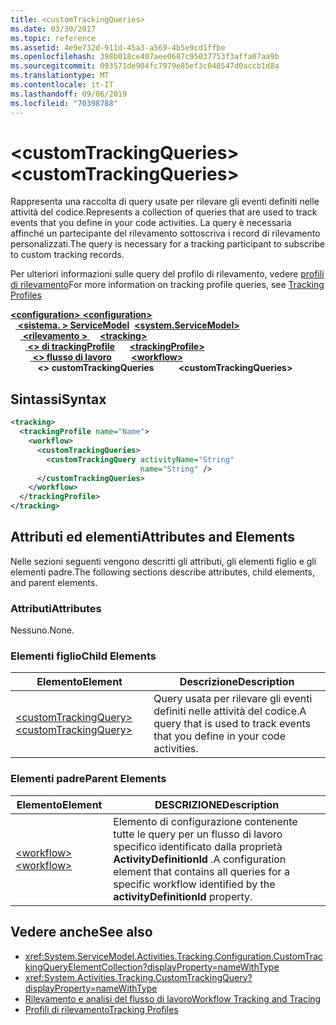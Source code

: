 ```yaml
---
title: <customTrackingQueries>
ms.date: 03/30/2017
ms.topic: reference
ms.assetid: 4e9e732d-911d-45a3-a569-4b5e9cd1ffbe
ms.openlocfilehash: 398b018ce407aee0687c95037753f3affa07aa9b
ms.sourcegitcommit: 093571de904fc7979e85ef3c048547d0accb1d8a
ms.translationtype: MT
ms.contentlocale: it-IT
ms.lasthandoff: 09/06/2019
ms.locfileid: "70398788"
---
```

# <a name="customtrackingqueries"></a><span data-ttu-id="c44fb-101">\<customTrackingQueries></span><span class="sxs-lookup"><span data-stu-id="c44fb-101">\<customTrackingQueries></span></span>
<span data-ttu-id="c44fb-102">Rappresenta una raccolta di query usate per rilevare gli eventi definiti nelle attività del codice.</span><span class="sxs-lookup"><span data-stu-id="c44fb-102">Represents a collection of queries that are used to track events that you define in your code activities.</span></span> <span data-ttu-id="c44fb-103">La query è necessaria affinché un partecipante del rilevamento sottoscriva i record di rilevamento personalizzati.</span><span class="sxs-lookup"><span data-stu-id="c44fb-103">The query is necessary for a tracking participant to subscribe to custom tracking records.</span></span>  
  
 <span data-ttu-id="c44fb-104">Per ulteriori informazioni sulle query del profilo di rilevamento, vedere [profili di rilevamento](../../../windows-workflow-foundation/tracking-profiles.md)</span><span class="sxs-lookup"><span data-stu-id="c44fb-104">For more information on tracking profile queries, see [Tracking Profiles](../../../windows-workflow-foundation/tracking-profiles.md)</span></span>  
  
<span data-ttu-id="c44fb-105">[ **\<configuration>** ](../configuration-element.md)</span><span class="sxs-lookup"><span data-stu-id="c44fb-105">[**\<configuration>**](../configuration-element.md)</span></span>\
<span data-ttu-id="c44fb-106">&nbsp;&nbsp;[ **\<sistema. > ServiceModel**](system-servicemodel-of-workflow.md)</span><span class="sxs-lookup"><span data-stu-id="c44fb-106">&nbsp;&nbsp;[**\<system.ServiceModel>**](system-servicemodel-of-workflow.md)</span></span>\
<span data-ttu-id="c44fb-107">&nbsp;&nbsp;&nbsp;&nbsp;[ **\<rilevamento >** ](tracking.md)</span><span class="sxs-lookup"><span data-stu-id="c44fb-107">&nbsp;&nbsp;&nbsp;&nbsp;[**\<tracking>**](tracking.md)</span></span>\
<span data-ttu-id="c44fb-108">&nbsp;&nbsp;&nbsp;&nbsp;&nbsp;&nbsp;[ **\<> di trackingProfile**](trackingprofile.md)</span><span class="sxs-lookup"><span data-stu-id="c44fb-108">&nbsp;&nbsp;&nbsp;&nbsp;&nbsp;&nbsp;[**\<trackingProfile>**](trackingprofile.md)</span></span>\
<span data-ttu-id="c44fb-109">&nbsp;&nbsp;&nbsp;&nbsp;&nbsp;&nbsp;&nbsp;&nbsp;[ **\<> flusso di lavoro**](workflow.md)</span><span class="sxs-lookup"><span data-stu-id="c44fb-109">&nbsp;&nbsp;&nbsp;&nbsp;&nbsp;&nbsp;&nbsp;&nbsp;[**\<workflow>**](workflow.md)</span></span>\
<span data-ttu-id="c44fb-110">&nbsp;&nbsp;&nbsp;&nbsp;&nbsp;&nbsp;&nbsp;&nbsp;&nbsp;&nbsp; **\<> customTrackingQueries**</span><span class="sxs-lookup"><span data-stu-id="c44fb-110">&nbsp;&nbsp;&nbsp;&nbsp;&nbsp;&nbsp;&nbsp;&nbsp;&nbsp;&nbsp;**\<customTrackingQueries>**</span></span>  
  
## <a name="syntax"></a><span data-ttu-id="c44fb-111">Sintassi</span><span class="sxs-lookup"><span data-stu-id="c44fb-111">Syntax</span></span>  
  
```xml  
<tracking>
  <trackingProfile name="Name">
    <workflow>
      <customTrackingQueries>
        <customTrackingQuery activityName="String" 
                             name="String" />
      </customTrackingQueries>
    </workflow>
  </trackingProfile>
</tracking>  
```  
  
## <a name="attributes-and-elements"></a><span data-ttu-id="c44fb-112">Attributi ed elementi</span><span class="sxs-lookup"><span data-stu-id="c44fb-112">Attributes and Elements</span></span>  
 <span data-ttu-id="c44fb-113">Nelle sezioni seguenti vengono descritti gli attributi, gli elementi figlio e gli elementi padre.</span><span class="sxs-lookup"><span data-stu-id="c44fb-113">The following sections describe attributes, child elements, and parent elements.</span></span>  
  
### <a name="attributes"></a><span data-ttu-id="c44fb-114">Attributi</span><span class="sxs-lookup"><span data-stu-id="c44fb-114">Attributes</span></span>  
 <span data-ttu-id="c44fb-115">Nessuno.</span><span class="sxs-lookup"><span data-stu-id="c44fb-115">None.</span></span>  
  
### <a name="child-elements"></a><span data-ttu-id="c44fb-116">Elementi figlio</span><span class="sxs-lookup"><span data-stu-id="c44fb-116">Child Elements</span></span>  
  
|<span data-ttu-id="c44fb-117">Elemento</span><span class="sxs-lookup"><span data-stu-id="c44fb-117">Element</span></span>|<span data-ttu-id="c44fb-118">Descrizione</span><span class="sxs-lookup"><span data-stu-id="c44fb-118">Description</span></span>|  
|-------------|-----------------|  
|[<span data-ttu-id="c44fb-119">\<customTrackingQuery></span><span class="sxs-lookup"><span data-stu-id="c44fb-119">\<customTrackingQuery></span></span>](customtrackingquery.md)|<span data-ttu-id="c44fb-120">Query usata per rilevare gli eventi definiti nelle attività del codice.</span><span class="sxs-lookup"><span data-stu-id="c44fb-120">A query that is used to track events that you define in your code activities.</span></span>|  
  
### <a name="parent-elements"></a><span data-ttu-id="c44fb-121">Elementi padre</span><span class="sxs-lookup"><span data-stu-id="c44fb-121">Parent Elements</span></span>  
  
|<span data-ttu-id="c44fb-122">Elemento</span><span class="sxs-lookup"><span data-stu-id="c44fb-122">Element</span></span>|<span data-ttu-id="c44fb-123">DESCRIZIONE</span><span class="sxs-lookup"><span data-stu-id="c44fb-123">Description</span></span>|  
|-------------|-----------------|  
|[<span data-ttu-id="c44fb-124">\<workflow></span><span class="sxs-lookup"><span data-stu-id="c44fb-124">\<workflow></span></span>](workflow.md)|<span data-ttu-id="c44fb-125">Elemento di configurazione contenente tutte le query per un flusso di lavoro specifico identificato dalla proprietà **ActivityDefinitionId** .</span><span class="sxs-lookup"><span data-stu-id="c44fb-125">A configuration element that contains all queries for a specific workflow identified by the **activityDefinitionId** property.</span></span>|  
  
## <a name="see-also"></a><span data-ttu-id="c44fb-126">Vedere anche</span><span class="sxs-lookup"><span data-stu-id="c44fb-126">See also</span></span>

- <xref:System.ServiceModel.Activities.Tracking.Configuration.CustomTrackingQueryElementCollection?displayProperty=nameWithType>
- <xref:System.Activities.Tracking.CustomTrackingQuery?displayProperty=nameWithType>
- [<span data-ttu-id="c44fb-127">Rilevamento e analisi del flusso di lavoro</span><span class="sxs-lookup"><span data-stu-id="c44fb-127">Workflow Tracking and Tracing</span></span>](../../../windows-workflow-foundation/workflow-tracking-and-tracing.md)
- [<span data-ttu-id="c44fb-128">Profili di rilevamento</span><span class="sxs-lookup"><span data-stu-id="c44fb-128">Tracking Profiles</span></span>](../../../windows-workflow-foundation/tracking-profiles.md)

